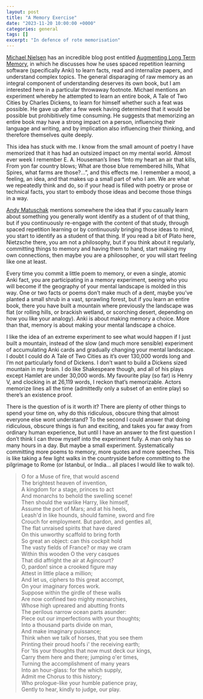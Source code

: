 ```yaml
---
layout: post
title: "A Memory Exercise"
date: "2023-11-20 10:00:00 +0000"
categories: general
tags: []
excerpt: "In defence of rote memorisation"
---
```


[Michael Nielsen](https://michaelnotebook.com/) has an incredible blog post entitled [Augmenting Long Term Memory](https://augmentingcognition.com/ltm.html), in which he discusses how he uses spaced repetition learning software (specifically Anki) to learn facts, read and internalize papers, and understand complex topics. The general disparaging of raw memory as an integral component of understanding deserves its own book, but I am interested here in a particular throwaway footnote. Michael mentions an experiment whereby he attempted to learn an entire book, A Tale of Two Cities by Charles Dickens, to learn for himself whether such a feat was possible. He gave up after a few week having determined that it would be possible but prohibitively time consuming. He suggests that memorizing an entire book may have a strong impact on a person, influencing their language and writing, and by implication also influencing their thinking, and therefore themselves quite deeply.

This idea has stuck with me. I know from the small amount of poetry I have memorized that it has had an outsized impact on my mental world. Almost ever week I remember E. A. Houseman’s lines “Into my heart an air that kills, From yon far country blows; What are those blue remembered hills, What Spires, what farms are those?…”, and this effects me. I remember a mood, a feeling, an idea, and that makes up a small part of who I am. We are what we repeatedly think and do, so if your head is filled with poetry or prose or technical facts, you start to embody those ideas and become those things in a way.

[Andy Matuschak](https://twitter.com/andy_matuschak) mentions somewhere the idea that if you casually learn about something you generally wont identify as a student of of that thing, but if you continuously re-engage with the content of that study, through spaced repetition learning or by continuously bringing those ideas to mind, you start to identify as a student of that thing. If you read a bit of Plato here, Nietzsche there, you am not a philosophy, but if you think about it regularly, committing things to memory and having them to hand, start making my own connections, then maybe you are a philosopher, or you will start feeling like one at least.

Every time you commit a little poem to memory, or even a single, atomic Anki fact, you are participating in a memory experiment, seeing who you will become if the geography of your mental landscape is molded in this way. One or two facts or poems don’t make much of a dent, maybe you’ve planted a small shrub in a vast, sprawling forest, but if you learn an entire book, there you have built a mountain where previously the landscape was flat (or rolling hills, or brackish wetland, or scorching desert, depending on how you like your analogy). Anki is about making memory a choice. More than that, memory is about making your mental landscape a choice.

I like the idea of an extreme experiment to see what would happen if I just built a mountain, instead of the slow (and much more sensible) experiment of accumulating Anki cards and gradually changing your mental landscape. I doubt I could do A Tale of Two Cities as it’s over 130,000 words long and I’m not particularly fond of Dickens. I don’t want to build a Dickens sized mountain in my brain. I do like Shakespeare though, and all of his plays except Hamlet are under 30,000 words. My favourite play (so far) is Henry V, and clocking in at 26,119 words, I reckon that’s memorizable. Actors memorize lines all the time (admittedly only a subset of an entire play) so there’s an existence proof.

There is the question of is it worth it? There are plenty of other things to spend your time on, why do this ridiculous, obscure thing that almost everyone else wont understand? To the second I could answer that doing ridiculous, obscure things is fun and exciting, and takes you far away from ordinary human experience, but until I have an answer to the first question I don’t think I can throw myself into the experiment fully. A man only has so many hours in a day. But maybe a small experiment. Systematically committing more poems to memory, more quotes and more speeches. This is like taking a few light walks in the countryside before committing to the pilgrimage to Rome (or Istanbul, or India… all places I would like to walk to).

> O for a Muse of fire, that would ascend\
> The brightest heaven of invention,\
> A kingdom for a stage, princes to act\
> And monarchs to behold the swelling scene!\
> Then should the warlike Harry, like himself,\
> Assume the port of Mars; and at his heels,\
> Leash'd in like hounds, should famine, sword and fire\
> Crouch for employment. But pardon, and gentles all,\
> The flat unraised spirits that have dared\
> On this unworthy scaffold to bring forth\
> So great an object: can this cockpit hold\
> The vasty fields of France? or may we cram\
> Within this wooden O the very casques\
> That did affright the air at Agincourt?\
> O, pardon! since a crooked figure may\
> Attest in little place a million;\
> And let us, ciphers to this great accompt,\
> On your imaginary forces work.\
> Suppose within the girdle of these walls\
> Are now confined two mighty monarchies,\
> Whose high upreared and abutting fronts\
> The perilous narrow ocean parts asunder:\
> Piece out our imperfections with your thoughts;\
> Into a thousand parts divide on man,\
> And make imaginary puissance;\
> Think when we talk of horses, that you see them\
> Printing their proud hoofs i' the receiving earth;\
> For 'tis your thoughts that now must deck our kings,\
> Carry them here and there; jumping o'er times,\
> Turning the accomplishment of many years\
> Into an hour-glass: for the which supply,\
> Admit me Chorus to this history;\
> Who prologue-like your humble patience pray,\
> Gently to hear, kindly to judge, our play.
